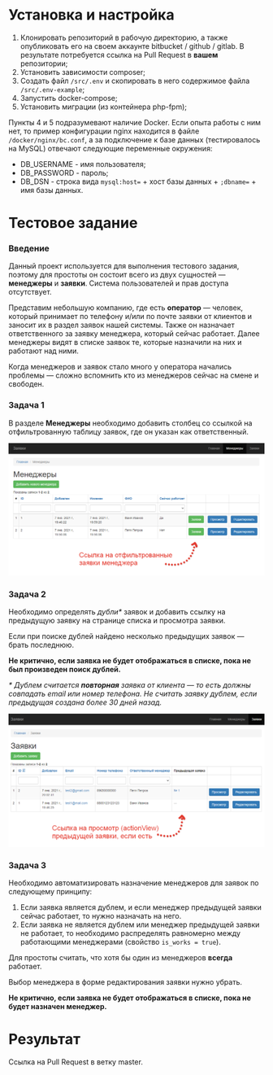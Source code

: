# Установка и настройка

1. Клонировать репозиторий в рабочую директорию, а также опубликовать его на своем аккаунте bitbucket / github / gitlab. В результате потребуется ссылка на Pull Request в **вашем** репозитории;
2. Установить зависимости composer;
3. Создать файл `/src/.env` и скопировать в него содержимое файла `/src/.env-example`;
4. Запустить docker-compose;
5. Установить миграции (из контейнера php-fpm);

Пункты 4 и 5 подразумевают наличие Docker. Если опыта работы с ним нет, то пример конфигурации nginx находится в файле `/docker/nginx/bc.conf`, а за подключение к базе данных (тестировалось на MySQL) отвечают следующие переменные окружения:

* DB_USERNAME - имя пользователя;
* DB_PASSWORD - пароль;
* DB_DSN - строка вида `mysql:host=` + хост базы данных + `;dbname=` + имя базы данных.

# Тестовое задание

### Введение

Данный проект используется для выполнения тестового задания, поэтому для простоты он состоит всего из двух сущностей — **менеджеры** и **заявки**. Система пользователей и прав доступа отсутствует.

Представим небольшую компанию, где есть **оператор** — человек, который принимает по телефону и/или по почте заявки от клиентов и заносит их в раздел заявок нашей системы. Также он назначает ответственного за заявку менеджера, который сейчас работает. Далее менеджеры видят в списке заявок те, которые назначили на них и работают над ними.

Когда менеджеров и заявок стало много у оператора начались проблемы — сложно вспомнить кто из менеджеров сейчас на смене и свободен.

### Задача 1

В разделе **Менеджеры** необходимо добавить столбец со ссылкой на отфильтрованную таблицу заявок, где он указан как ответственный.

![](docs/1.png)

### Задача 2

Необходимо определять *дубли\** заявок и добавить ссылку на предыдущую заявку на странице списка и просмотра заявки.

Если при поиске дублей найдено несколько предыдущих заявок — брать последнюю.

**Не критично, если заявка не будет отображаться в списке, пока не был произведен поиск дублей.**

*\* Дублем считается **повторная** заявка от клиента — то есть должны совпадать email или номер телефона. Не считать заявку дублем, если предыдущая создана более 30 дней назад.*

![](docs/2.png)

### Задача 3

Необходимо автоматизировать назначение менеджеров для заявок по следующему принципу:

1. Если заявка является дублем, и если менеджер предыдущей заявки сейчас работает, то нужно назначать на него.
2. Если заявка не является дублем или менеджер предыдущей заявки не работает, то необходимо распределять равномерно между работающими менеджерами (свойство `is_works = true`).

Для простоты считать, что хотя бы один из менеджеров **всегда** работает.

Выбор менеджера в форме редактирования заявки нужно убрать.

**Не критично, если заявка не будет отображаться в списке, пока не будет назначен менеджер.**

# Результат

Ссылка на Pull Request в ветку master.